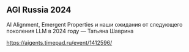 ## AGI Russia 2024
AI Alignment, Emergent Properties и наши ожидания от следующего поколения LLM в 2024 году — Татьяна Шаврина

https://aigents.timepad.ru/event/1412596/

